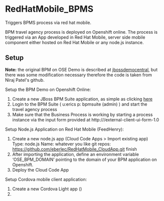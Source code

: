 # RedHatMobile_BPMS
Triggers BPMS process via red hat mobile.

BPM travel agency process is deployed on Openshift online. The process is triggered via an App developed in Red Hat Mobile, server side mobile component either hosted on Red Hat Mobile or any node.js instance.

## Setup
__Note:__ the original BPM on OSE Demo is described at [jbossdemocentral](https://github.com/jbossdemocentral/bpms-travel-agency-demo), but there was some modification necessary therefore the code is taken from Niraj Patel's github.

Setup the BPM Demo on Openshift Online:

1. Create a new JBoss BPM Suite application, as simple as clicking [here](https://openshift.redhat.com/app/console/application_type/custom?&cartridges%5B%5D=https://raw.githubusercontent.com/npatel2012/cartridge-bpmPaaS-travel-agency-demo/master/metadata/manifest.yml&name=travelagency&gear_profile=medium&initial_git_url=)
2. Login to the BPM Suite ( u:erics p: bpmsuite (admin) ) and start the travel agency process
3. Make sure that the Business Process is working by starting a process instance via the input form provided at http://<yourBPMApplicationDomain>/external-client-ui-form-1.0

Setup Node.js Application on Red Hat Mobile (FeedHenry):

1. Create a new node.js app (Cloud Code Apps > Import existing app)
    Type: node.js
    Name: whatever you like
    git repos: https://github.com/eberlec/RedHatMobile_CloudApp.git
    finish
2. After importing the application, define an environment variable ‘OSE_BPM_DOMAIN’ pointing to the domain of your BPM application on Openshift.
3. Deploy the Cloud Code App

Setup Cordova mobile client application:

1. Create a new Cordova Light app ()
2. 

